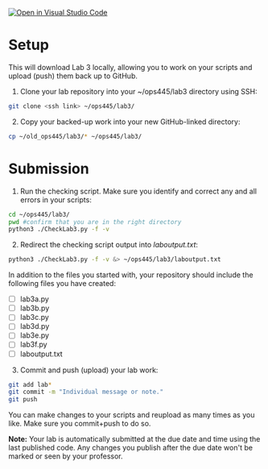 [![Open in Visual Studio Code](https://classroom.github.com/assets/open-in-vscode-718a45dd9cf7e7f842a935f5ebbe5719a5e09af4491e668f4dbf3b35d5cca122.svg)](https://classroom.github.com/online_ide?assignment_repo_id=15143197&assignment_repo_type=AssignmentRepo)
# Setup
This will download Lab 3 locally, allowing you to work on your scripts and upload (push) them back up to GitHub.

1. Clone your lab repository into your ~/ops445/lab3 directory using SSH:
```bash
git clone <ssh link> ~/ops445/lab3/
```
2. Copy your backed-up work into your new GitHub-linked directory:
```bash
cp ~/old_ops445/lab3/* ~/ops445/lab3/
```

# Submission
1. Run the checking script. Make sure you identify and correct any and all errors in your scripts:
```bash
cd ~/ops445/lab3/
pwd #confirm that you are in the right directory
python3 ./CheckLab3.py -f -v
```
2. Redirect the checking script output into *laboutput.txt*:
```bash
python3 ./CheckLab3.py -f -v &> ~/ops445/lab3/laboutput.txt
```

In addition to the files you started with, your repository should include the
following files you have created:

- [ ] lab3a.py
- [ ] lab3b.py
- [ ] lab3c.py
- [ ] lab3d.py
- [ ] lab3e.py
- [ ] lab3f.py
- [ ] laboutput.txt 

3. Commit and push (upload) your lab work:
```bash
git add lab*
git commit -m "Individual message or note."
git push
```

You can make changes to your scripts and reupload as many times as you like. Make sure you commit+push to do so.

**Note:** Your lab is automatically submitted at the due date and time using the last published code. Any changes you publish after the due date won't be marked or seen by your professor.
